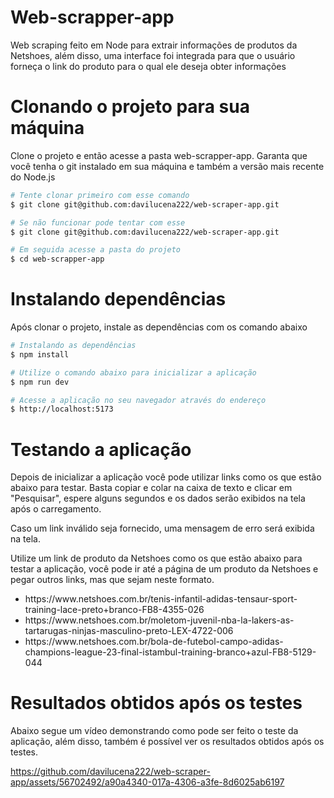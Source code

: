 # Web-scrapper-app

Web scraping feito em Node para extrair informações de produtos da Netshoes, além disso, uma interface foi integrada para que o usuário forneça o link do produto para o qual ele deseja obter informações

# Clonando o projeto para sua máquina

<p>
  Clone o projeto e então acesse a pasta web-scrapper-app. Garanta que você tenha o git instalado em sua máquina e também a versão mais recente do Node.js
</p>

```bash
# Tente clonar primeiro com esse comando
$ git clone git@github.com:davilucena222/web-scraper-app.git

# Se não funcionar pode tentar com esse
$ git clone git@github.com:davilucena222/web-scraper-app.git

# Em seguida acesse a pasta do projeto
$ cd web-scrapper-app 
```

# Instalando dependências

<p>
  Após clonar o projeto, instale as dependências com os comando abaixo
</p>

```bash
# Instalando as dependências
$ npm install

# Utilize o comando abaixo para inicializar a aplicação
$ npm run dev

# Acesse a aplicação no seu navegador através do endereço 
$ http://localhost:5173
```

# Testando a aplicação

<p>
  Depois de inicializar a aplicação você pode utilizar links como os que estão abaixo para testar. Basta copiar e colar na caixa de texto e clicar em "Pesquisar", espere alguns segundos e os dados serão exibidos na tela após o carregamento.

  Caso um link inválido seja fornecido, uma mensagem de erro será exibida na tela.

  Utilize um link de produto da Netshoes como os que estão abaixo para testar a aplicação, você pode ir até a página de um produto da Netshoes e pegar outros links, mas que sejam neste formato.
</p> 

<ul>
  <li>
    https://www.netshoes.com.br/tenis-infantil-adidas-tensaur-sport-training-lace-preto+branco-FB8-4355-026
  </li>
  <li>
    https://www.netshoes.com.br/moletom-juvenil-nba-la-lakers-as-tartarugas-ninjas-masculino-preto-LEX-4722-006
  </li>
  <li>
    https://www.netshoes.com.br/bola-de-futebol-campo-adidas-champions-league-23-final-istambul-training-branco+azul-FB8-5129-044
  </li>
</ul>

# Resultados obtidos após os testes

<p>
  Abaixo segue um vídeo demonstrando como pode ser feito o teste da aplicação, além disso, também é possível ver os resultados obtidos após os testes.
</p>

https://github.com/davilucena222/web-scraper-app/assets/56702492/a90a4340-017a-4306-a3fe-8d6025ab6197

